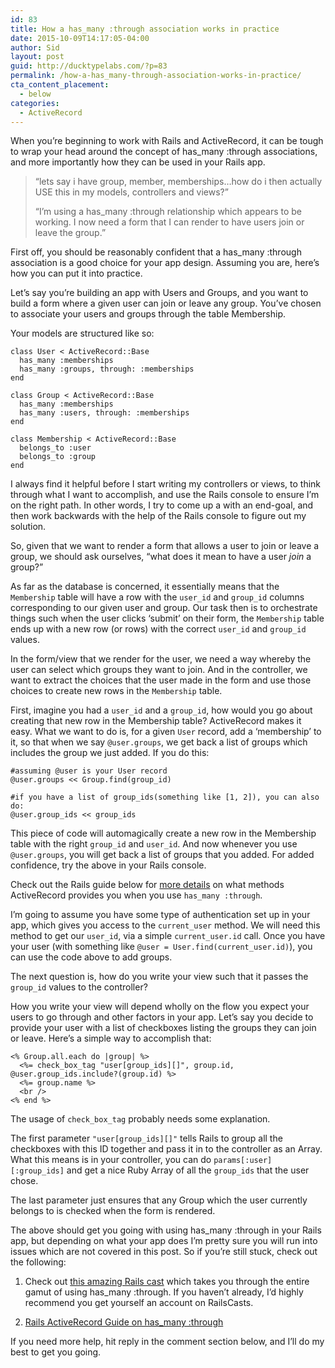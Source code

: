 ```yaml
---
id: 83
title: How a has_many :through association works in practice
date: 2015-10-09T14:17:05-04:00
author: Sid
layout: post
guid: http://ducktypelabs.com/?p=83
permalink: /how-a-has_many-through-association-works-in-practice/
cta_content_placement:
  - below
categories:
  - ActiveRecord
---
```

When you&#8217;re beginning to work with Rails and ActiveRecord, it can be tough to wrap your head around the concept of has_many :through associations, and more importantly how they can be used in your Rails app.

> “lets say i have group, member, memberships&#8230;how do i then actually USE this in my models, controllers and views?&#8221;
> 
> &#8220;I&#8217;m using a has_many :through relationship which appears to be working. I now need a form that I can render to have users join or leave the group.&#8221;

First off, you should be reasonably confident that a has_many :through association is a good choice for your app design. Assuming you are, here&#8217;s how you can put it into practice.

Let&#8217;s say you&#8217;re building an app with Users and Groups, and you want to build a form where a given user can join or leave any group. You&#8217;ve chosen to associate your users and groups through the table Membership.

Your models are structured like so:

    class User < ActiveRecord::Base
      has_many :memberships
      has_many :groups, through: :memberships
    end
    
    class Group < ActiveRecord::Base
      has_many :memberships
      has_many :users, through: :memberships
    end
    
    class Membership < ActiveRecord::Base
      belongs_to :user
      belongs_to :group
    end
    

I always find it helpful before I start writing my controllers or views, to think through what I want to accomplish, and use the Rails console to ensure I&#8217;m on the right path. In other words, I try to come up a with an end-goal, and then work backwards with the help of the Rails console to figure out my solution.

So, given that we want to render a form that allows a user to join or leave a group, we should ask ourselves, &#8220;what does it mean to have a user _join_ a group?&#8221;

As far as the database is concerned, it essentially means that the `Membership` table will have a row with the `user_id` and `group_id` columns corresponding to our given user and group. Our task then is to orchestrate things such when the user clicks &#8216;submit&#8217; on their form, the `Membership` table ends up with a new row (or rows) with the correct `user_id` and `group_id` values.

In the form/view that we render for the user, we need a way whereby the user can select which groups they want to join. And in the controller, we want to extract the choices that the user made in the form and use those choices to create new rows in the `Membership` table.

First, imagine you had a `user_id` and a `group_id`, how would you go about creating that new row in the Membership table? ActiveRecord makes it easy. What we want to do is, for a given `User` record, add a &#8216;membership&#8217; to it, so that when we say `@user.groups`, we get back a list of groups which includes the group we just added. If you do this:

    #assuming @user is your User record
    @user.groups << Group.find(group_id)
    
    #if you have a list of group_ids(something like [1, 2]), you can also do:
    @user.group_ids << group_ids
    

This piece of code will automagically create a new row in the Membership table with the right `group_id` and `user_id`. And now whenever you use `@user.groups`, you will get back a list of groups that you added. For added confidence, try the above in your Rails console.

Check out the Rails guide below for [more details](http://guides.rubyonrails.org/association_basics.html#the-has-many-through-association) on what methods ActiveRecord provides you when you use `has_many :through`.

I&#8217;m going to assume you have some type of authentication set up in your app, which gives you access to the `current_user` method. We will need this method to get our `user_id`, via a simple `current_user.id` call. Once you have your user (with something like `@user = User.find(current_user.id)`), you can use the code above to add groups.

The next question is, how do you write your view such that it passes the `group_id` values to the controller?

How you write your view will depend wholly on the flow you expect your users to go through and other factors in your app. Let&#8217;s say you decide to provide your user with a list of checkboxes listing the groups they can join or leave. Here&#8217;s a simple way to accomplish that:

    <% Group.all.each do |group| %>
      <%= check_box_tag "user[group_ids][]", group.id, @user.group_ids.include?(group.id) %>
      <%= group.name %>
      <br />
    <% end %>
    

The usage of `check_box_tag` probably needs some explanation.

The first parameter `"user[group_ids][]"` tells Rails to group all the checkboxes with this ID together and pass it in to the controller as an Array. What this means is in your controller, you can do `params[:user][:group_ids]` and get a nice Ruby Array of all the `group_ids` that the user chose.

The last parameter just ensures that any Group which the user currently belongs to is checked when the form is rendered.

The above should get you going with using has_many :through in your Rails app, but depending on what your app does I&#8217;m pretty sure you will run into issues which are not covered in this post. So if you&#8217;re still stuck, check out the following:

1) Check out [this amazing Rails cast](http://railscasts.com/episodes/17-habtm-checkboxes-revised) which takes you through the entire gamut of using has_many :through. If you haven&#8217;t already, I&#8217;d highly recommend you get yourself an account on RailsCasts.

2) [Rails ActiveRecord Guide on has_many :through](http://guides.rubyonrails.org/association_basics.html#the-has-many-through-association)

If you need more help, hit reply in the comment section below, and I&#8217;ll do my best to get you going.


